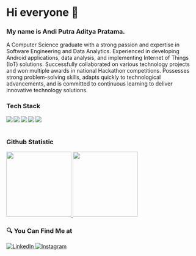# Hi everyone 👋 
### My name is **Andi Putra Aditya Pratama**.
A Computer Science graduate with a strong passion and expertise in Software Engineering and Data Analytics. Experienced in developing Android applications, data analysis, and implementing Internet of Things (IoT) solutions. Successfully collaborated on various technology projects and won multiple awards in national Hackathon competitions. Possesses strong problem-solving skills, adapts quickly to technological advancements, and is committed to continuous learning to deliver innovative technology solutions.
### Tech Stack
<img align="left" src="https://img.shields.io/badge/Kotlin-%230095D5.svg?logo=kotlin&logoColor=white"/>
<img align="left" src="https://img.shields.io/badge/python-%233776AB.svg?logo=python&logoColor=white"/>
<img align="left" src="https://img.shields.io/badge/Google%20Colab-F9AB00.svg?logo=google-colab&logoColor=white"/>
<img align="left" src="https://img.shields.io/badge/VS%20Code-007ACC.svg?logo=visual-studio-code&logoColor=white"/>
<img align="left" src="https://img.shields.io/badge/TensorFlow-FF6F00.svg?logo=tensorflow&logoColor=white"/>
<br><br>



### Github Statistic
<p align="left">
<a href="https://github.com/andiaditya162">
<img height="170em" src="https://github-readme-stats-eight-theta.vercel.app/api/top-langs/?username=andiaditya162&layout=compact&langs_count=8&theme=buefy"/>
<img height="170em" src="https://github-readme-stats-eight-theta.vercel.app/api?username=andiaditya162&show_icons=true&theme=buefy&include_all_commits=true&count_private=true"/>
</a>
</p>

### 🔍 You Can Find Me at 
<p> 
  <a href="https://www.linkedin.com/in/andi-putra-aditya-pratama/" target="_blank">
    <img alt="LinkedIn" src="https://img.shields.io/badge/linkedin-%230077B5.svg?&style=for-the-badge&logo=linkedin&logoColor=white" />
  </a> 
  <a href="https://www.instagram.com/ditya.aditya16/" target="_blank">
    <img alt="Instagram" src="https://img.shields.io/badge/instagram-%23E4405F.svg?&style=for-the-badge&logo=instagram&logoColor=white" />
  </a> 
</p>

